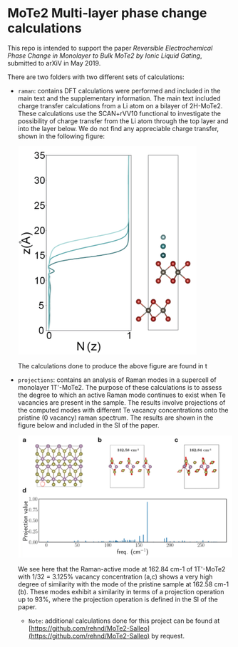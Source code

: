 # MoTe2 Multi-layer phase change calculations

This repo is intended to support the paper _Reversible Electrochemical
Phase Change in Monolayer to Bulk MoTe2 by Ionic Liquid Gating_,
submitted to arXiV in May 2019.

There are two folders with two different sets of calculations:

- `raman`: contains DFT calculations were performed and included in
  the main text and the supplementary information.  The main text
  included charge transfer calculations from a Li atom on a bilayer of
  2H-MoTe2. These calculations use the SCAN+rVV10 functional to
  investigate the possibility of charge transfer from the Li atom
  through the top layer and into the layer below. We do not find any
  appreciable charge transfer, shown in the following figure:

  <img src="raman/pics/Li-bilayer.png" width="400px"/>

  The calculations done to produce the above figure are found in t

- `projections`: contains an analysis of Raman modes in a supercell of
  monolayer 1T'-MoTe2. The purpose of these calculations is to assess
  the degree to which an active Raman mode continues to exist when Te
  vacancies are present in the sample.  The results involve
  projections of the computed modes with different Te vacancy
  concentrations onto the pristine (0 vacancy) raman spectrum. The
  results are shown in the figure below and included in the SI of the
  paper.
  
  <img src="projections/analysis/pics/sifigure.png" width="500px" />
  
  We see here that the Raman-active mode at 162.84 cm-1 of 1T'-MoTe2
  with 1/32 = 3.125% vacancy concentration (a,c) shows a very high
  degree of similarity with the mode of the pristine sample at 162.58
  cm-1 (b). These modes exhibit a similarity in terms of a projection
  operation up to 93%, where the projection operation is defined in
  the SI of the paper. 
  
  
  
  - `Note`: additional calculations done for this project can be found
  at
  [https://github.com/rehnd/MoTe2-Salleo](https://github.com/rehnd/MoTe2-Salleo) by
  request.
